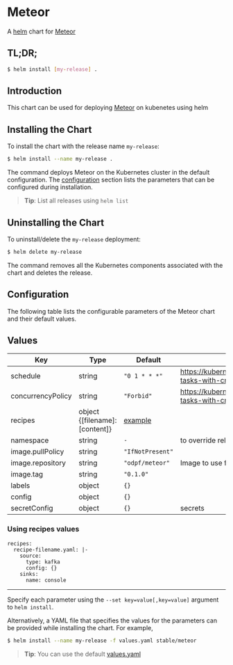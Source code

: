 # Meteor

A [helm](https://helm.sh/) chart for [Meteor](https://github.com/odpf/meteor)

## TL;DR;

```bash
$ helm install [my-release] .
```

## Introduction

This chart can be used for deploying [Meteor](https://github.com/odpf/meteor) on kubenetes using helm

## Installing the Chart

To install the chart with the release name `my-release`:

```bash
$ helm install --name my-release .
```

The command deploys Meteor on the Kubernetes cluster in the default configuration. The [configuration](#configuration) section lists the parameters that can be configured during installation.

> **Tip**: List all releases using `helm list`

## Uninstalling the Chart

To uninstall/delete the `my-release` deployment:

```bash
$ helm delete my-release
```

The command removes all the Kubernetes components associated with the chart and deletes the release.

## Configuration

The following table lists the configurable parameters of the Meteor chart and their default values.

## Values

| Key | Type | Default | Description |
| --- | ---- | ------- | ----------- |
| schedule | string | `"0 1 * * *"`  | https://kubernetes.io/docs/tasks/job/automated-tasks-with-cron-jobs/#schedule |
| concurrencyPolicy | string | `"Forbid"`  | https://kubernetes.io/docs/tasks/job/automated-tasks-with-cron-jobs/#concurrency-policy |
| recipes | object {\[filename\]: \[content\]} | [example](#sample-recipes-usage)  |  |
| namespace | string | `-` | to override release namespace |
| image.pullPolicy | string | `"IfNotPresent"` |  |
| image.repository | string | `"odpf/meteor"` | Image to use for deploying siren |
| image.tag | string | `"0.1.0"` |  |
| labels | object | `{}` |  |
| config | object | `{}` |  |
| secretConfig | object | `{}` | secrets |

### Using recipes values
```
recipes:
  recipe-filename.yaml: |-
    source:
      type: kafka
      config: {}
    sinks:
      name: console
```

---

Specify each parameter using the `--set key=value[,key=value]` argument to `helm install`.

Alternatively, a YAML file that specifies the values for the parameters can be provided while installing the chart. For example,

```bash
$ helm install --name my-release -f values.yaml stable/meteor
```

> **Tip**: You can use the default [values.yaml](values.yaml)
